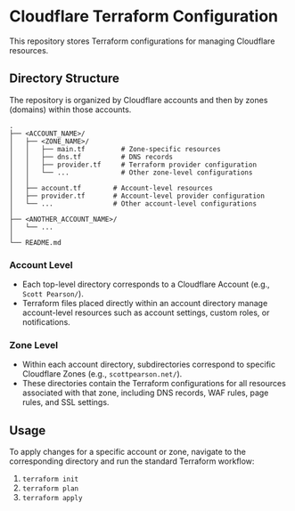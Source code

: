 # Cloudflare Terraform Configuration

This repository stores Terraform configurations for managing Cloudflare resources.

## Directory Structure

The repository is organized by Cloudflare accounts and then by zones (domains) within those accounts.

```
.
├── <ACCOUNT_NAME>/
│   ├── <ZONE_NAME>/
│   │   ├── main.tf         # Zone-specific resources
│   │   ├── dns.tf          # DNS records
│   │   ├── provider.tf     # Terraform provider configuration
│   │   └── ...             # Other zone-level configurations
│   │
│   ├── account.tf        # Account-level resources
│   ├── provider.tf       # Account-level provider configuration
│   └── ...               # Other account-level configurations
│
├── <ANOTHER_ACCOUNT_NAME>/
│   └── ...
│
└── README.md
```

### Account Level

- Each top-level directory corresponds to a Cloudflare Account (e.g., `Scott Pearson/`).
- Terraform files placed directly within an account directory manage account-level resources such as account settings, custom roles, or notifications.

### Zone Level

- Within each account directory, subdirectories correspond to specific Cloudflare Zones (e.g., `scottpearson.net/`).
- These directories contain the Terraform configurations for all resources associated with that zone, including DNS records, WAF rules, page rules, and SSL settings.

## Usage

To apply changes for a specific account or zone, navigate to the corresponding directory and run the standard Terraform workflow:

1.  `terraform init`
2.  `terraform plan`
3.  `terraform apply`